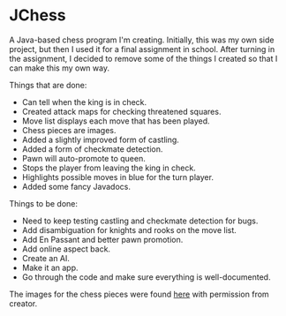 JChess
=======

A Java-based chess program I'm creating.
Initially, this was my own side project, but then I used it for a final assignment in school.
After turning in the assignment, I decided to remove some of the things I created so that I can make this my own way.

Things that are done:
- Can tell when the king is in check.
- Created attack maps for checking threatened squares.
- Move list displays each move that has been played.
- Chess pieces are images.
- Added a slightly improved form of castling.
- Added a form of checkmate detection.
- Pawn will auto-promote to queen.
- Stops the player from leaving the king in check.
- Highlights possible moves in blue for the turn player.
- Added some fancy Javadocs.

Things to be done:
- Need to keep testing castling and checkmate detection for bugs.
- Add disambiguation for knights and rooks on the move list.
- Add En Passant and better pawn promotion.
- Add online aspect back.
- Create an AI.
- Make it an app.
- Go through the code and make sure everything is well-documented.

The images for the chess pieces were found [here](http://ixian.com/chess/) with permission from creator.
